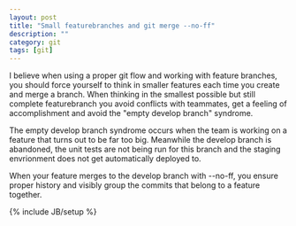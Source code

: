 ```yaml
---
layout: post
title: "Small featurebranches and git merge --no-ff"
description: ""
category: git
tags: [git]
---
```


I believe when using a proper git flow and working with feature branches, you should force yourself to think in smaller features each time you create and merge a branch. When thinking in the smallest possible but still complete featurebranch you avoid conflicts with teammates, get a feeling of accomplishment and avoid the "empty develop branch" syndrome. 

The empty develop branch syndrome occurs when the team is working on a feature that turns out to be far too big. Meanwhile the develop branch is abandoned, the unit tests are not being run for this branch and the staging envrionment does not get automatically deployed to.

When your feature merges to the develop branch with --no-ff, you ensure proper history and visibly group the commits that belong to a feature together.

{% include JB/setup %}
